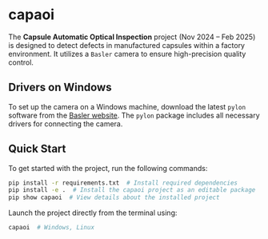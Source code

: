 # capaoi

The **Capsule Automatic Optical Inspection** project (Nov 2024 – Feb 2025) is designed to detect defects in manufactured capsules within a factory environment. It utilizes a `Basler` camera to ensure high-precision quality control.

## Drivers on Windows

To set up the camera on a Windows machine, download the latest `pylon` software from the [Basler website](https://www.baslerweb.com/en-us/downloads/software/). The `pylon` package includes all necessary drivers for connecting the camera.

## Quick Start

To get started with the project, run the following commands:

```bash
pip install -r requirements.txt  # Install required dependencies
pip install -e .  # Install the capaoi project as an editable package
pip show capaoi  # View details about the installed project
```

Launch the project directly from the terminal using:

```bash
capaoi  # Windows, Linux
```
